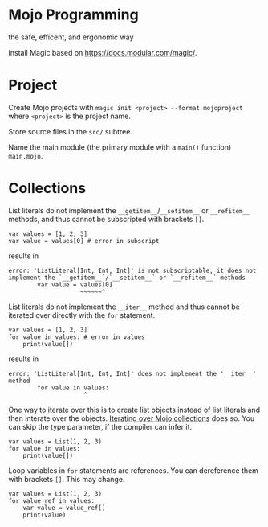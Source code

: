 # Mojo Programming

the safe, efficent, and ergonomic way

Install Magic based on https://docs.modular.com/magic/.

# Project

Create Mojo projects with `magic init <project> --format mojoproject` where `<project>` is the project name.

Store source files in the `src/` subtree.

Name the main module (the primary module with a `main()` function) `main.mojo`.

# Collections

List literals do not implement the `__getitem__`/`__setitem__` or `__refitem__` methods,
and thus cannot be subscripted with brackets `[]`.

	var values = [1, 2, 3]
	var value = values[0] # error in subscript

results in

    error: 'ListLiteral[Int, Int, Int]' is not subscriptable, it does not implement the `__getitem__`/`__setitem__` or `__refitem__` methods
            var value = values[0]
                        ~~~~~~^

List literals do not implement the `__iter__` method and thus cannot be iterated over directly with the `for` statement.

	var values = [1, 2, 3]
	for value in values: # error in values
		print(value[])

results in

    error: 'ListLiteral[Int, Int, Int]' does not implement the '__iter__' method
            for value in values:
                         ^

One way to iterate over this is to create list objects instead of list literals and then interate over the objects.
[Iterating over Mojo collections](https://docs.modular.com/mojo/manual/control-flow#iterating-over-mojo-collections) does so.
You can skip the type parameter, if the compiler can infer it.

	var values = List(1, 2, 3)
	for value in values:
		print(value[])

Loop variables in `for` statements are references.
You can dereference them with brackets `[]`.
This may change.

	var values = List(1, 2, 3)
	for value_ref in values:
		var value = value_ref[]
		print(value)
